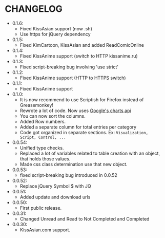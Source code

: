 # CHANGELOG

- 0.1.6:
  - Fixed  KissAsian support (now .sh)
  - Use https for jQuery dependency
- 0.1.5:
  - Fixed KimCartoon, KissAsian and added ReadComicOnline
- 0.1.4:
  - Fixed KissAnime support (switch to HTTP kissanime.ru)
- 0.1.3:
  - Fixed script-breaking bug involving 'use strict'
- 0.1.2:
  - Fixed KissAnime support (HTTP to HTTPS switch)
- 0.1.1:
  - Fixed KissAnime support
- 0.1.0:
  - It is now recommend to use Scriptish for Firefox instead of Greasemonkey!
  - Rewrote a lot of code. Now uses [Google's charts api](https://developers.google.com/chart/)
  - You can now sort the columns.
  - Added Row numbers.
  - Added a separate column for total entries per category
  - Code got organized in separate sections. Ex: ```Visualization, Script, Control, ...```
- 0.0.54:
  - Unified type checks.
  - Replaced a lot of variables related to table creation with an object, that holds those values.
  - Made css class determination use that new object.
- 0.0.53:
  - fixed script-breaking bug introduced in 0.0.52
- 0.0.52:
  - Replace jQuery Symbol $ with JQ
- 0.0.51:
  - Added update and download urls
- 0.0.50:
  - First public release.
- 0.0.31:
  - Changed Unread and Read to Not Completed and Completed
- 0.0.30:
  - KissAsian.com support.
